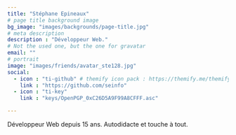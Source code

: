 ```yaml
--- 
title: "Stéphane Epineaux"
# page title background image
bg_image: "images/backgrounds/page-title.jpg"
# meta description
description : "Développeur Web."
# Not the used one, but the one for gravatar
email: ""
# portrait
image: "images/friends/avatar_ste128.jpg"
social:
  - icon : "ti-github" # themify icon pack : https://themify.me/themify-icons
    link : "https://github.com/seinfo"
  - icon : "ti-key"
    link : "keys/OpenPGP_0xC26D5A9F99A8CFFF.asc"

---
```


Développeur Web depuis 15 ans. Autodidacte et touche à tout.
